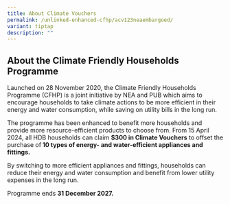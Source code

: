 ```yaml
---
title: About Climate Vouchers
permalink: /unlinked-enhanced-cfhp/acv123neaembargoed/
variant: tiptap
description: ""
---
```

<h2><strong>About the Climate Friendly Households Programme</strong></h2>
<p>Launched on 28 November 2020, the Climate Friendly Households Programme
(CFHP) is a joint initiative by NEA and PUB which aims to encourage households
to take climate actions to be more efficient in their energy and water
consumption, while saving on utility bills in the long run.</p>
<p>The programme has been enhanced to benefit more households and provide
more resource-efficient products to choose from. From 15 April 2024, all
HDB households can claim <strong>$300 in Climate Vouchers</strong> to offset
the purchase of<strong> 10 types of energy- and water-efficient appliances and fittings.</strong>
</p>
<p>By switching to more efficient appliances and fittings, households can
reduce their energy and water consumption and benefit from lower utility
expenses in the long run.</p>
<p>Programme ends <strong>31 December 2027.</strong>
</p>
<p></p>
<p></p>